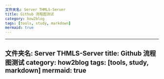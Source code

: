 ```yaml
---
文件夹名: Server THMLS-Server
title: Github 流程图测试
category: how2blog
tags: [tools, study, markdown]
mermaid: true
---
```

---
文件夹名: Server THMLS-Server
title: Github 流程图测试
category: how2blog
tags: [tools, study, markdown]
mermaid: true
---
